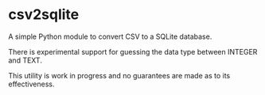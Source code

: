 # csv2sqlite

A simple Python module to convert CSV to a SQLite database.

There is experimental support for guessing the data type between INTEGER and TEXT. 

This utility is work in progress and no guarantees are made as to its effectiveness.
